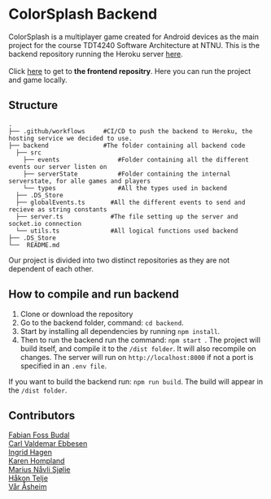 # ColorSplash Backend
ColorSplash is a multiplayer game created for Android devices as the main project for the course TDT4240 Software Architecture at NTNU.
This is the backend repository running the Heroku server [here](https://color-splash.herokuapp.com/). <br/><br/>
Click [here](https://github.com/FabianFoss/color-splash-frontend) to get to **the frontend repositry**. Here you can run the project and game locally.

## Structure
```
.
├── .github/workflows     #CI/CD to push the backend to Heroku, the hosting service we decided to use.
├── backend               #The folder containing all backend code
  ├── src
    ├── events                #Folder containing all the different events our server listen on
    ├── serverState           #Folder containing the internal serverstate, for alle games and players
    └── types                 #All the types used in backend
  ├── .DS_Store
  ├── globalEvents.ts       #All the different events to send and recieve as string constants
  ├── server.ts             #The file setting up the server and socket.io connection
  └── utils.ts              #All logical functions used backend
├── .DS_Store               
└──  README.md
```
Our project is divided into two distinct repositories as they are not dependent of each other.

## How to compile and run backend
1. Clone or download the repository
2. Go to the backend folder, command: ```cd backend```.
3. Start by installing all dependencies by running ```npm install```.
4. Then to run the backend run the command: ```npm start ```. The project will build itself, and compile it to the ```/dist folder```. It will also recompile on changes. The server will run on ```http://localhost:8000``` if not a port is specified in an ```.env file```.

If you want to build the backend run: ```npm run build```. The build will appear in the ```/dist folder```.


## Contributors
[Fabian Foss Budal](https://github.com/FabianFoss)<br>
[Carl Valdemar Ebbesen](https://github.com/Carlvebbesen)<br>
[Ingrid Hagen](https://github.com/hageningrid)<br>
[Karen Hompland](https://github.com/karenhompland)<br>
[Marius Nåvli Sjølie](https://github.com/mariussjolie)<br>
[Håkon Telje](https://github.com/vaarantnu)<br>
[Vår Åsheim](https://github.com/haakonte)<br>
